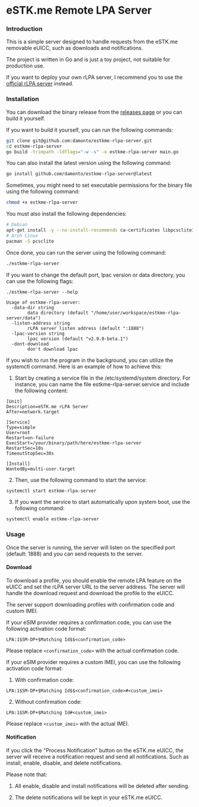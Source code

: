 # eSTK.me Remote LPA Server

### Introduction

This is a simple server designed to handle requests from the eSTK.me removable eUICC, such as downloads and notifications.

The project is written in Go and is just a toy project, not suitable for production use.

If you want to deploy your own rLPA server, I recommend you to use the [official rLPA server](https://github.com/estkme-group/lpac/blob/main/src/rlpa-server.php) instead.

### Installation

You can download the binary release from the [releases page](https://github.com/damonto/estkme-rlpa-server/releases) or you can build it yourself.

If you want to build it yourself, you can run the following commands:
```bash
git clone git@github.com:damonto/estkme-rlpa-server.git
cd estkme-rlpa-server
go build -trimpath -ldflags="-w -s" -o estkme-rlpa-server main.go
```

You can also install the latest version using the following command:

```bash
go install github.com/damonto/estkme-rlpa-server@latest
```

Sometimes, you might need to set executable permissions for the binary file using the following command:

```bash
chmod +x estkme-rlpa-server
```

You must also install the following dependencies:

```bash
# Debian
apt-get install -y --no-install-recommends ca-certificates libpcsclite1 libcurl4
# Arch Linux
pacman -S pcsclite
```

Once done, you can run the server using the following command:

```bash
./estkme-rlpa-server
```

If you want to change the default port, lpac version or data directory, you can use the following flags:

```plaintext
./estkme-rlpa-server --help

Usage of estkme-rlpa-server:
  -data-dir string
        data directory (default "/home/user/workspace/estkme-rlpa-server/data")
  -listen-address string
        rLPA server listen address (default ":1888")
  -lpac-version string
        lpac version (default "v2.0.0-beta.1")
  -dont-download
        don't download lpac
```

If you wish to run the program in the background, you can utilize the systemctl command. Here is an example of how to achieve this:

1. Start by creating a service file in the /etc/systemd/system directory. For instance, you can name the file estkme-rlpa-server.service and include the following content:

```plaintext
[Unit]
Description=eSTK.me rLPA Server
After=network.target

[Service]
Type=simple
User=root
Restart=on-failure
ExecStart=/your/binary/path/here/estkme-rlpa-server
RestartSec=10s
TimeoutStopSec=30s

[Install]
WantedBy=multi-user.target
```
2. Then, use the following command to start the service:

```bash
systemctl start estkme-rlpa-server
```

3. If you want the service to start automatically upon system boot, use the following command:

```bash
systemctl enable estkme-rlpa-server
```

### Usage

Once the server is running, the server will listen on the specified port (default: 1888) and you can send requests to the server.

#### Download

To download a profile, you should enable the remote LPA feature on the eUICC and set the rLPA server URL to the server address. The server will handle the download request and download the profile to the eUICC.

The server support downloading profiles with confirmation code and custom IMEI.

If your eSIM provider requires a confirmation code, you can use the following activation code format:

```plaintext
LPA:1$SM-DP+$Matching Id$$<confirmation_code>
```

Please replace `<confirmation_code>` with the actual confirmation code.

If your eSIM provider requires a custom IMEI, you can use the following activation code format:

1. With confirmation code:
```plaintext
LPA:1$SM-DP+$Matching Id$$<confirmation_code>#<custom_imei>
```

2. Without confirmation code:
```plaintext
LPA:1$SM-DP+$Matching Id#<custom_imei>
```

Please replace `<custom_imei>` with the actual IMEI.

#### Notification

If you click the "Process Notification" button on the eSTK.me eUICC, the server will receive a notification request and send all notifications. Such as install, enable, disable, and delete notifications.

Please note that:

1. All enable, disable and install notifications will be deleted after sending.

2. The delete notifications will be kept in your eSTK.me eUICC.
